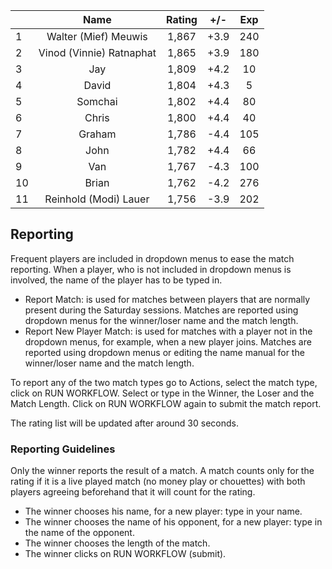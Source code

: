 | |Name|Rating|+/-|Exp|
|-|:--:|:----:|:-:|:-:|
|1|Walter (Mief) Meuwis|1,867|+3.9|240|
|2|Vinod (Vinnie) Ratnaphat|1,865|+3.9|180|
|3|Jay|1,809|+4.2|10|
|4|David|1,804|+4.3|5|
|5|Somchai|1,802|+4.4|80|
|6|Chris|1,800|+4.4|40|
|7|Graham|1,786|-4.4|105|
|8|John|1,782|+4.4|66|
|9|Van|1,767|-4.3|100|
|10|Brian|1,762|-4.2|276|
|11|Reinhold (Modi) Lauer|1,756|-3.9|202|

 

## Reporting

Frequent players are included in dropdown menus to ease the match reporting.
When a player, who is not included in dropdown menus is involved, the name of the player has to be typed in.

- Report Match:  is used for matches between players that are normally present during the Saturday sessions.
Matches are reported using dropdown menus for the winner/loser name and the match length.
- Report New Player Match:  is used for matches with a player not in the dropdown menus, for example, when a new player joins.
Matches are reported using dropdown menus or editing the name manual for the winner/loser name and the match length.

To report any of the two match types go to Actions, select the match type, click on RUN WORKFLOW.
Select or type in the Winner, the Loser and the Match Length.
Click on RUN WORKFLOW again to submit the match report.

The rating list will be updated after around 30 seconds.

### Reporting Guidelines

Only the winner reports the result of a match.
A match counts only for the rating if it is a live played match (no money play or chouettes)
with both players agreeing beforehand that it will count for the rating.

- The winner chooses his name, for a new player: type in your name.
- The winner chooses the name of his opponent, for a new player: type in the name of the opponent.
- The winner chooses the length of the match.
- The winner clicks on RUN WORKFLOW (submit).
